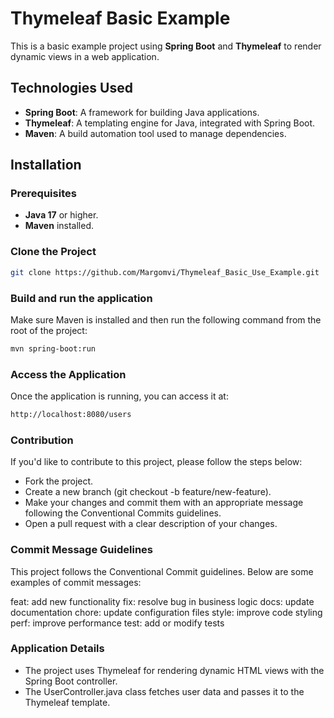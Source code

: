 # Thymeleaf Basic Example

This is a basic example project using **Spring Boot** and **Thymeleaf** to render dynamic views in a web application.

## Technologies Used

- **Spring Boot**: A framework for building Java applications.
- **Thymeleaf**: A templating engine for Java, integrated with Spring Boot.
- **Maven**: A build automation tool used to manage dependencies.

## Installation

### Prerequisites

- **Java 17** or higher.
- **Maven** installed.

### Clone the Project

```bash
git clone https://github.com/Margomvi/Thymeleaf_Basic_Use_Example.git
```

### Build and run the application

Make sure Maven is installed and then run the following command from the root of the project:
```bash
mvn spring-boot:run
```

### Access the Application

Once the application is running, you can access it at:
```bash
http://localhost:8080/users
```

### Contribution

If you'd like to contribute to this project, please follow the steps below:

- Fork the project.
- Create a new branch (git checkout -b feature/new-feature).
- Make your changes and commit them with an appropriate message following the Conventional Commits guidelines.
- Open a pull request with a clear description of your changes.

### Commit Message Guidelines

This project follows the Conventional Commit guidelines. Below are some examples of commit messages:

feat: add new functionality
fix: resolve bug in business logic
docs: update documentation
chore: update configuration files
style: improve code styling
perf: improve performance
test: add or modify tests

### Application Details

- The project uses Thymeleaf for rendering dynamic HTML views with the Spring Boot controller.
- The UserController.java class fetches user data and passes it to the Thymeleaf template.
